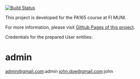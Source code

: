 [![Build Status](https://travis-ci.org/zezulka/PA165_Booking_Manager.svg?branch=master)](https://travis-ci.org/zezulka/PA165_Booking_Manager)

This project is developed for the PA165 course at FI MUNI.

For more information, please visit [Github Pages of this project](https://zezulka.github.io/PA165_Booking_Manager/).

Credentials for the prepared User entities:

admin
======
admin@gmail.com:admin
john.doe@gmail.com:john
